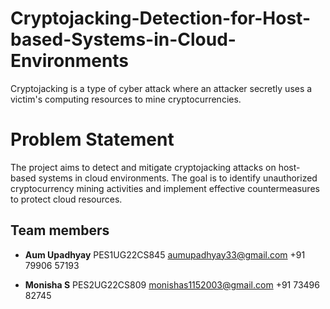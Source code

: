 # Cryptojacking-Detection-for-Host-based-Systems-in-Cloud-Environments
Cryptojacking is a type of cyber attack where an attacker secretly uses a victim's computing resources to mine cryptocurrencies.

# Problem Statement
The project aims to detect and mitigate cryptojacking attacks on host-based systems in cloud environments. The goal is to identify unauthorized cryptocurrency mining activities and implement effective countermeasures to protect cloud resources.

## Team members


- **Aum Upadhyay**
PES1UG22CS845
aumupadhyay33@gmail.com
+91 79906 57193


- **Monisha S**
PES2UG22CS809
monishas1152003@gmail.com
+91 73496 82745


